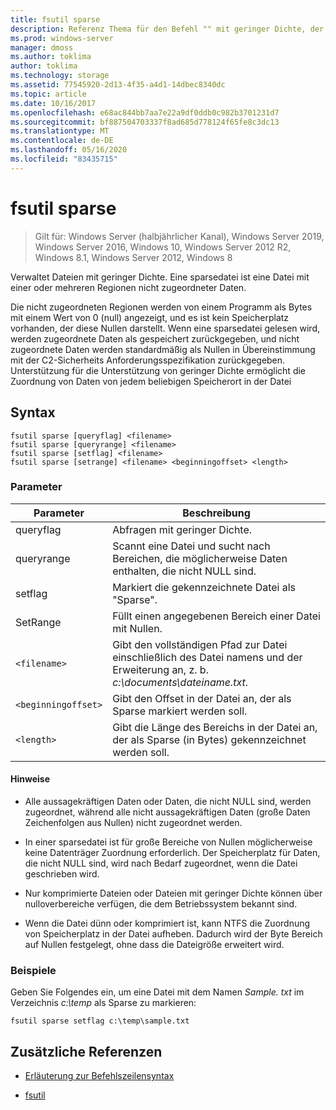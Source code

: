```yaml
---
title: fsutil sparse
description: Referenz Thema für den Befehl "" mit geringer Dichte, der sparsesdateien verwaltet.
ms.prod: windows-server
manager: dmoss
ms.author: toklima
author: toklima
ms.technology: storage
ms.assetid: 77545920-2d13-4f35-a4d1-14dbec8340dc
ms.topic: article
ms.date: 10/16/2017
ms.openlocfilehash: e68ac844bb7aa7e22a9df0ddb0c982b3701231d7
ms.sourcegitcommit: bf887504703337f8ad685d778124f65fe8c3dc13
ms.translationtype: MT
ms.contentlocale: de-DE
ms.lasthandoff: 05/16/2020
ms.locfileid: "83435715"
---
```

# <a name="fsutil-sparse"></a>fsutil sparse

> Gilt für: Windows Server (halbjährlicher Kanal), Windows Server 2019, Windows Server 2016, Windows 10, Windows Server 2012 R2, Windows 8.1, Windows Server 2012, Windows 8

Verwaltet Dateien mit geringer Dichte. Eine sparsedatei ist eine Datei mit einer oder mehreren Regionen nicht zugeordneter Daten.

Die nicht zugeordneten Regionen werden von einem Programm als Bytes mit einem Wert von 0 (null) angezeigt, und es ist kein Speicherplatz vorhanden, der diese Nullen darstellt. Wenn eine sparsedatei gelesen wird, werden zugeordnete Daten als gespeichert zurückgegeben, und nicht zugeordnete Daten werden standardmäßig als Nullen in Übereinstimmung mit der C2-Sicherheits Anforderungsspezifikation zurückgegeben. Unterstützung für die Unterstützung von geringer Dichte ermöglicht die Zuordnung von Daten von jedem beliebigen Speicherort in der Datei

## <a name="syntax"></a>Syntax

```
fsutil sparse [queryflag] <filename>
fsutil sparse [queryrange] <filename>
fsutil sparse [setflag] <filename>
fsutil sparse [setrange] <filename> <beginningoffset> <length>
```

### <a name="parameters"></a>Parameter

| Parameter | Beschreibung |
| --------- | ----------- |
| queryflag | Abfragen mit geringer Dichte. |
| queryrange | Scannt eine Datei und sucht nach Bereichen, die möglicherweise Daten enthalten, die nicht NULL sind. |
| setflag | Markiert die gekennzeichnete Datei als "Sparse". |
| SetRange | Füllt einen angegebenen Bereich einer Datei mit Nullen. |
| `<filename>` | Gibt den vollständigen Pfad zur Datei einschließlich des Datei namens und der Erweiterung an, z. b. *c:\documents\dateiname.txt*. |
| `<beginningoffset>` | Gibt den Offset in der Datei an, der als Sparse markiert werden soll. |
| `<length>` | Gibt die Länge des Bereichs in der Datei an, der als Sparse (in Bytes) gekennzeichnet werden soll. |

#### <a name="remarks"></a>Hinweise

- Alle aussagekräftigen Daten oder Daten, die nicht NULL sind, werden zugeordnet, während alle nicht aussagekräftigen Daten (große Daten Zeichenfolgen aus Nullen) nicht zugeordnet werden.

- In einer sparsedatei ist für große Bereiche von Nullen möglicherweise keine Datenträger Zuordnung erforderlich. Der Speicherplatz für Daten, die nicht NULL sind, wird nach Bedarf zugeordnet, wenn die Datei geschrieben wird.

- Nur komprimierte Dateien oder Dateien mit geringer Dichte können über nulloverbereiche verfügen, die dem Betriebssystem bekannt sind.

- Wenn die Datei dünn oder komprimiert ist, kann NTFS die Zuordnung von Speicherplatz in der Datei aufheben. Dadurch wird der Byte Bereich auf Nullen festgelegt, ohne dass die Dateigröße erweitert wird.

### <a name="examples"></a>Beispiele

Geben Sie Folgendes ein, um eine Datei mit dem Namen *Sample. txt* im Verzeichnis *c:\temp* als Sparse zu markieren:

```
fsutil sparse setflag c:\temp\sample.txt
```

## <a name="additional-references"></a>Zusätzliche Referenzen

- [Erläuterung zur Befehlszeilensyntax](command-line-syntax-key.md)

- [fsutil](fsutil.md)
